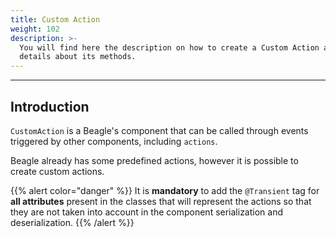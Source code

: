 ```yaml
---
title: Custom Action
weight: 102
description: >-
  You will find here the description on how to create a Custom Action and
  details about its methods.
---
```


---

## Introduction

`CustomAction` is a Beagle's component that can be called through events triggered by other components, including `actions`.

Beagle already has some predefined actions, however it is possible to create custom actions.





{{% alert color="danger" %}}
It is **mandatory** to add the `@Transient` tag for **all attributes** present in the classes that will represent the actions so that they are not taken into account in the component serialization and deserialization.
{{% /alert %}}
